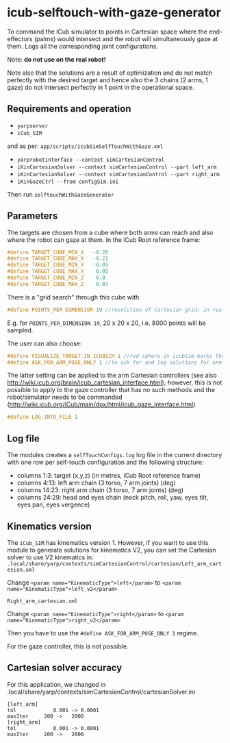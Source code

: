 # icub-selftouch-with-gaze-generator
To command the iCub simulator to points in Cartesian space where the end-effectors (palms) would intersect and the robot will simultaneously gaze at them. Logs all the corresponding joint configurations.

Note: **do not use on the real robot!**

Note also that the solutions are a result of optimization and do not match perfectly with the desired target and hence also the 3 chains (2 arms, 1 gaze) do not intersect perfectly in 1 point in the operational space. 

## Requirements and operation
- `yarpserver`
- `iCub_SIM`

and as per: `app/scripts/icubSimSelfTouchWithGaze.xml`
- `yarprobotinterface --context simCartesianControl`
- `iKinCartesianSolver --context simCartesianControl --part left_arm`
- `iKinCartesianSolver --context simCartesianControl --part right_arm`
- `iKinGazeCtrl --from configSim.ini`

Then run `selftouchWithGazeGenerator`

## Parameters

The targets are chosen from a cube where both arms can reach and also where the robot can gaze at them.
In the iCub Root reference frame:
```c
#define TARGET_CUBE_MIN_X   -0.26
#define TARGET_CUBE_MAX_X   -0.21
#define TARGET_CUBE_MIN_Y   -0.05
#define TARGET_CUBE_MAX_Y    0.05
#define TARGET_CUBE_MIN_Z    0.0
#define TARGET_CUBE_MAX_Z    0.07 
```
There is a "grid search" through this cube with
```c
#define POINTS_PER_DIMENSION 19 //resolution of Cartesian grid; in reality, it will be this +1 in every dimension
```

E.g. for `POINTS_PER_DIMENSION 19`, 20 x 20 x 20, i.e. 8000 points will be sampled.

The user can also choose:
```c
#define VISUALIZE_TARGET_IN_ICUBSIM 1 //red sphere in icubSim marks the target
#define ASK_FOR_ARM_POSE_ONLY 1 //to ask for and log solutions for arm poses without commanding the simulator
```
The latter setting can be applied to the arm Cartesian controllers (see also http://wiki.icub.org/brain/icub_cartesian_interface.html); however, this is not possible to apply to the gaze controller that has no such methods and the robot/simulator needs to be commanded (http://wiki.icub.org/iCub/main/dox/html/icub_gaze_interface.html).

```c
#define LOG_INTO_FILE 1
```

## Log file
The modules creates a `selfTouchConfigs.log` log file in the current directory with one row per self-touch configuration and the following structure:
- columns 1:3: target (x,y,z) (in metres, iCub Root reference frame)
- columns 4:13: left arm chain (3 torso, 7 arm joints) (deg) 
- columns 14:23: right arm chain (3 torso, 7 arm joints) (deg) 
- columns 24:29: head and eyes chain (neck pitch, roll, yaw, eyes tilt, eyes pan, eyes vergence)

## Kinematics version 
The `iCub_SIM` has kinematics version 1. 
However, if you want to use this module to generate solutions for kinematics V2, you can set the Cartesian solver to use V2 kinematics in:
`.local/share/yarp/contexts/simCartesianControl/cartesian/Left_arm_cartesian.xml` 

Change `<param name="KinematicType">left</param>` to `<param name="KinematicType">left_v2</param>` 

`Right_arm_cartesian.xml` 

Change `<param name="KinematicType">right</param>` to `<param name="KinematicType">right_v2</param>`

Then you have to use the `#define ASK_FOR_ARM_POSE_ONLY 1` regime.

For the gaze controller, this is not possible.

## Cartesian solver accuracy
For this application, we changed in .local/share/yarp/contexts/simCartesianControl/cartesianSolver.ini
```
[left_arm]
tol            0.001 -> 0.0001
maxIter     200 ->   2000
[right_arm]
tol            0.001 -> 0.0001
maxIter     200 ->   2000
```


